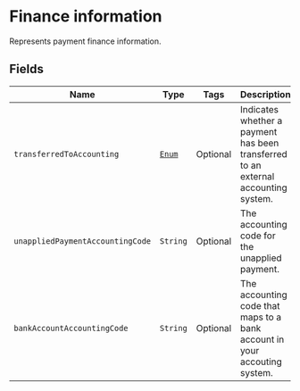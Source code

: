 # Finance information

Represents payment finance information.

## Fields

| Name | Type | Tags | Description | Getter |
|  --- | --- | --- | --- | --- |
| `transferredToAccounting` | [`Enum`](/doc/models/transferred-to-accounting.md) | Optional | Indicates whether a payment has been transferred to an external accounting system. | String getTransferredToAccounting() |
| `unappliedPaymentAccountingCode` | `String` | Optional | The accounting code for the unapplied payment. | String getUnappliedAccountingCode() |
| `bankAccountAccountingCode` | `String` | Optional | The accounting code that maps to a bank account in your accouting system. | String getBankAccountAccountingCode() |
